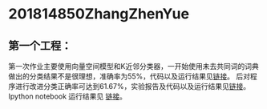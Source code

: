 # 201814850ZhangZhenYue
第一个工程：
---
 第一次作业主要使用向量空间模型和K近邻分类器，一开始使用未去共同词的词典做出的分类结果不是很理想，准确率为55%，代码以及运行结果见[链接](https://github.com/ZhenyueZhang/201814850ZhangZhenYue/tree/homework1)。 后对程序进行改进分类正确率可达到61.67%，实验报告及代码以及运行结果见[链接](https://github.com/ZhenyueZhang/201814850ZhangZhenYue/tree/homework1_latest%E2%80%94%E2%80%94version)。 Ipython notebook 运行结果见 [链接](http://localhost:8888/notebooks/Untitled.ipynb?kernel_name=python3#)。
